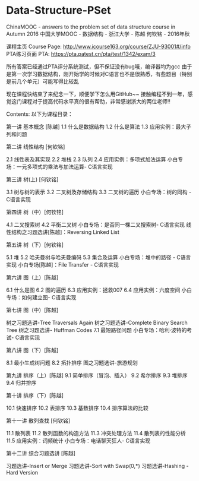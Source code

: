 # Data-Structure-PSet

ChinaMOOC - answers to the problem set of data structure course in Autumn 2016
中国大学MOOC - 数据结构 - 浙江大学 - 陈越 何钦铭 - 2016年秋

课程主页
Course Page: http://www.icourse163.org/course/ZJU-93001#/info
PTA练习页面
PTA: https://pta.patest.cn/pta/test/1342/exam/3

所有答案已经通过PTA评分系统测试，但不保证没有bug哦，编译器均为gcc
由于是第一次学习数据结构，刚开始学的时候对C语言也不是很熟悉，有些题目（特别是前几个单元）可能写得比较乱

现在课程快结束了来纪念一下，顺便学下怎么用GitHub~~
接触编程不到一年，感觉这门课程对于提高代码水平真的很有帮助，非常感谢浙大的两位老师!!


Contents:
以下为课程目录：

第一讲 基本概念 [陈越]
1.1 什么是数据结构
1.2 什么是算法
1.3 应用实例：最大子列和问题

第二讲 线性结构 [何钦铭]

2.1 线性表及其实现
2.2 堆栈
2.3 队列
2.4 应用实例：多项式加法运算
小白专场：一元多项式的乘法与加法运算- C语言实现
 
第三讲 树(上) [何钦铭]

3.1 树与树的表示
3.2 二叉树及存储结构
3.3 二叉树的遍历
小白专场：树的同构 - C语言实现
 
第四讲 树（中）[何钦铭]

4.1 二叉搜索树
4.2 平衡二叉树
小白专场：是否同一棵二叉搜索树- C语言实现
线性结构之习题选讲[陈越]：Reversing Linked List
 
第五讲 树（下）[何钦铭]

5.1 堆
5.2 哈夫曼树与哈夫曼编码
5.3 集合及运算
小白专场：堆中的路径 - C语言实现
小白专场[陈越]：File Transfer - C语言实现

第六讲 图（上）[陈越]

6.1 什么是图
6.2 图的遍历
6.3 应用实例：拯救007
6.4 应用实例：六度空间
小白专场：如何建立图- C语言实现
 
第七讲 图（中）[陈越]

树之习题选讲-Tree Traversals Again
树之习题选讲-Complete Binary Search Tree
树之习题选讲- Huffman Codes
7.1 最短路径问题
小白专场：哈利·波特的考试- C语言实现
 
第八讲 图（下）[陈越]

8.1 最小生成树问题
8.2 拓扑排序
图之习题选讲-旅游规划
 
第九讲 排序（上）[陈越]
9.1 简单排序（冒泡、插入）
9.2 希尔排序
9.3 堆排序
9.4 归并排序
 
第十讲 排序（下）[陈越]

10.1 快速排序
10.2 表排序
10.3 基数排序
10.4 排序算法的比较
 
第十一讲 散列查找 [何钦铭]

11.1 散列表
11.2 散列函数的构造方法
11.3 冲突处理方法
11.4 散列表的性能分析
11.5 应用实例：词频统计
小白专场：电话聊天狂人- C语言实现

第十二讲 综合习题选讲 [陈越]

习题选讲-Insert or Merge
习题选讲-Sort with Swap(0,*)
习题选讲-Hashing - Hard Version
